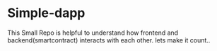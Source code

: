 # Simple-dapp
This Small Repo is helpful to understand how frontend and backend(smartcontract) interacts with each other.
lets make it count..
